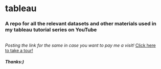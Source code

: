 # tableau

<h3>A repo for all the relevant datasets and other materials used in my tableau tutorial series on YouTube</h3>
<br>
<i>Posting the link for the same in case you want to pay me a visit!</i>
<a href="https://www.youtube.com/playlist?list=PLlg4M31xJeYaID7qDohNeMPSE_YEB0-DG">Click here to take a tour!</a>

<h5>Thanks:)</h5>
